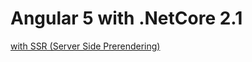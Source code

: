 # Angular 5 with .NetCore 2.1

[with SSR (Server Side Prerendering)](https://docs.microsoft.com/en-us/aspnet/core/spa/angular?view=aspnetcore-2.1&tabs=netcore-cli#server-side-rendering)